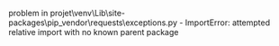 problem in projet\venv\Lib\site-packages\pip\_vendor\requests\exceptions.py - ImportError: attempted relative import with no known parent package
